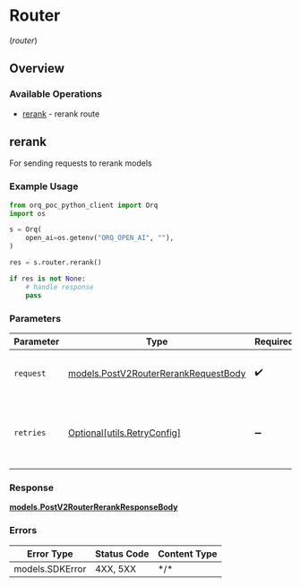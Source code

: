 # Router
(*router*)

## Overview

### Available Operations

* [rerank](#rerank) - rerank route

## rerank

For sending requests to rerank models

### Example Usage

```python
from orq_poc_python_client import Orq
import os

s = Orq(
    open_ai=os.getenv("ORQ_OPEN_AI", ""),
)

res = s.router.rerank()

if res is not None:
    # handle response
    pass

```

### Parameters

| Parameter                                                                             | Type                                                                                  | Required                                                                              | Description                                                                           |
| ------------------------------------------------------------------------------------- | ------------------------------------------------------------------------------------- | ------------------------------------------------------------------------------------- | ------------------------------------------------------------------------------------- |
| `request`                                                                             | [models.PostV2RouterRerankRequestBody](../../models/postv2routerrerankrequestbody.md) | :heavy_check_mark:                                                                    | The request object to use for the request.                                            |
| `retries`                                                                             | [Optional[utils.RetryConfig]](../../models/utils/retryconfig.md)                      | :heavy_minus_sign:                                                                    | Configuration to override the default retry behavior of the client.                   |

### Response

**[models.PostV2RouterRerankResponseBody](../../models/postv2routerrerankresponsebody.md)**

### Errors

| Error Type      | Status Code     | Content Type    |
| --------------- | --------------- | --------------- |
| models.SDKError | 4XX, 5XX        | \*/\*           |